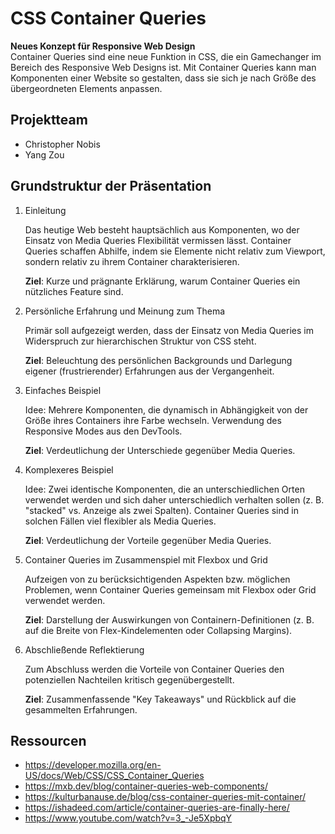 # CSS Container Queries

**Neues Konzept für Responsive Web Design**  
Container Queries sind eine neue Funktion in CSS, die ein Gamechanger im Bereich des Responsive Web Designs ist. Mit Container Queries kann man Komponenten einer Website so gestalten, dass sie sich je nach Größe des übergeordneten Elements anpassen.  

## Projektteam
- Christopher Nobis
- Yang Zou

## Grundstruktur der Präsentation
1.  Einleitung

    Das heutige Web besteht hauptsächlich aus Komponenten,
    wo der Einsatz von Media Queries Flexibilität vermissen lässt. Container Queries schaffen
    Abhilfe, indem sie Elemente nicht relativ zum Viewport, sondern relativ zu ihrem Container
    charakterisieren.

    **Ziel**: Kurze und prägnante Erklärung, warum Container Queries ein nützliches Feature sind.

2. Persönliche Erfahrung und Meinung zum Thema

    Primär soll aufgezeigt werden, dass der Einsatz von Media Queries im Widerspruch zur hierarchischen Struktur von CSS steht.

    **Ziel**: Beleuchtung des persönlichen Backgrounds und Darlegung eigener (frustrierender)
    Erfahrungen aus der Vergangenheit.


3. Einfaches Beispiel

    Idee: Mehrere Komponenten, die dynamisch in Abhängigkeit von der Größe ihres Containers ihre
    Farbe wechseln. Verwendung des Responsive Modes aus den DevTools.

    **Ziel**: Verdeutlichung der Unterschiede gegenüber Media Queries.

4. Komplexeres Beispiel

    Idee: Zwei identische Komponenten, die an unterschiedlichen Orten verwendet werden und sich daher
    unterschiedlich verhalten sollen (z. B. "stacked" vs. Anzeige als zwei Spalten). Container Queries
    sind in solchen Fällen viel flexibler als Media Queries.

    **Ziel**: Verdeutlichung der Vorteile gegenüber Media Queries.

5. Container Queries im Zusammenspiel mit Flexbox und Grid

    Aufzeigen von zu berücksichtigenden Aspekten bzw. möglichen Problemen, wenn Container
    Queries gemeinsam mit Flexbox oder Grid verwendet werden.

    **Ziel**: Darstellung der Auswirkungen von Containern-Definitionen (z. B. auf die Breite von Flex-Kindelementen oder Collapsing Margins).

6. Abschließende Reflektierung

    Zum Abschluss werden die Vorteile von Container Queries den potenziellen Nachteilen kritisch gegenübergestellt.

    **Ziel**: Zusammenfassende "Key Takeaways" und Rückblick auf die gesammelten Erfahrungen.

## Ressourcen
- https://developer.mozilla.org/en-US/docs/Web/CSS/CSS_Container_Queries
- https://mxb.dev/blog/container-queries-web-components/
- https://kulturbanause.de/blog/css-container-queries-mit-container/
- https://ishadeed.com/article/container-queries-are-finally-here/
- https://www.youtube.com/watch?v=3_-Je5XpbqY 